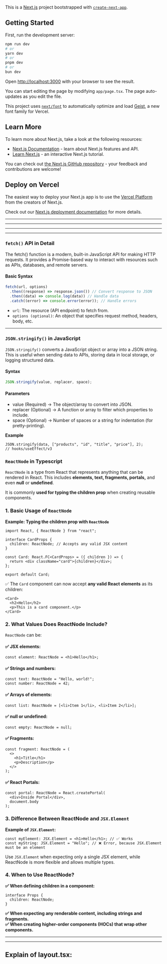 This is a [Next.js](https://nextjs.org) project bootstrapped with [`create-next-app`](https://nextjs.org/docs/app/api-reference/cli/create-next-app).

## Getting Started

First, run the development server:

```bash
npm run dev
# or
yarn dev
# or
pnpm dev
# or
bun dev
```

Open [http://localhost:3000](http://localhost:3000) with your browser to see the result.

You can start editing the page by modifying `app/page.tsx`. The page auto-updates as you edit the file.

This project uses [`next/font`](https://nextjs.org/docs/app/building-your-application/optimizing/fonts) to automatically optimize and load [Geist](https://vercel.com/font), a new font family for Vercel.

## Learn More

To learn more about Next.js, take a look at the following resources:

- [Next.js Documentation](https://nextjs.org/docs) - learn about Next.js features and API.
- [Learn Next.js](https://nextjs.org/learn) - an interactive Next.js tutorial.

You can check out [the Next.js GitHub repository](https://github.com/vercel/next.js) - your feedback and contributions are welcome!

## Deploy on Vercel

The easiest way to deploy your Next.js app is to use the [Vercel Platform](https://vercel.com/new?utm_medium=default-template&filter=next.js&utm_source=create-next-app&utm_campaign=create-next-app-readme) from the creators of Next.js.

Check out our [Next.js deployment documentation](https://nextjs.org/docs/app/building-your-application/deploying) for more details.

---

---

---

---

### `fetch()` API in Detail

The fetch() function is a modern, built-in JavaScript API for making HTTP requests. It provides a Promise-based way to interact with resources such as APIs, databases, and remote servers.

#### Basic Syntax

```js
fetch(url, options)
  .then((response) => response.json()) // Convert response to JSON
  .then((data) => console.log(data)) // Handle data
  .catch((error) => console.error(error)); // Handle errors
```

- `url`: The resource (API endpoint) to fetch from.
- `options (optional)`: An object that specifies request method, headers, body, etc.

---

### `JSON.stringify()` in JavaScript

`JSON.stringify()` converts a JavaScript object or array into a JSON string. This is useful when sending data to APIs, storing data in local storage, or logging structured data.

#### Syntax

```js
JSON.stringify(value, replacer, space);
```

#### Parameters

- value (Required) → The object/array to convert into JSON.
- replacer (Optional) → A function or array to filter which properties to include.
- space (Optional) → Number of spaces or a string for indentation (for pretty-printing).

**Example**

```tsx
JSON.stringify(data, ["products", "id", "title", "price"], 2);
// hooks/useEffect/v3
```

### `ReactNode` in Typescript

`ReactNode` is a type from React that represents anything that can be rendered in React. This includes **elements, text, fragments, portals,** and even **null** or **undefined**.

It is commonly **used for typing the children prop** when creating reusable components.

### 1. Basic Usage of `ReactNode`

**Example: Typing the children prop with `ReactNode`**

```tsx
import React, { ReactNode } from "react";

interface CardProps {
  children: ReactNode; // Accepts any valid JSX content
}

const Card: React.FC<CardProps> = ({ children }) => {
  return <div className="card">{children}</div>;
};

export default Card;
```

✅ The `Card` component can now accept **any valid React elements** as its children:

```tsx
<Card>
  <h2>Hello</h2>
  <p>This is a card component.</p>
</Card>
```

### 2. What Values Does ReactNode Include?

`ReactNode` can be:

#### ✅ JSX elements:

```tsx
const element: ReactNode = <h1>Hello</h1>;
```

#### ✅ Strings and numbers:

```tsx
const text: ReactNode = "Hello, world!";
const number: ReactNode = 42;
```

#### ✅ Arrays of elements:

```tsx
const list: ReactNode = [<li>Item 1</li>, <li>Item 2</li>];
```

#### ✅ null or undefined:

```tsx
const empty: ReactNode = null;
```

#### ✅ Fragments:

```tsx
const fragment: ReactNode = (
  <>
    <h1>Title</h1>
    <p>Description</p>
  </>
);
```

#### ✅ React Portals:

```tsx
const portal: ReactNode = React.createPortal(
  <div>Inside Portal</div>,
  document.body
);
```

### 3. Difference Between ReactNode and `JSX.Element`

**Example of `JSX.Element`:**

```tsx
const myElement: JSX.Element = <h1>Hello</h1>; // ✅ Works
const myString: JSX.Element = "Hello"; // ❌ Error, because JSX.Element must be an element
```

Use `JSX.Element` when expecting only a single JSX element, while ReactNode is more flexible and allows multiple types.

### 4. When to Use ReactNode?

**✅ When defining children in a component:**

```tsx
interface Props {
  children: ReactNode;
}
```

**✅ When expecting any renderable content, including strings and fragments.** <br>
**✅ When creating higher-order components (HOCs) that wrap other components.**

---

---

## Explain of layout.tsx:
